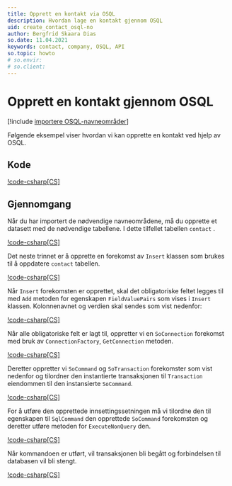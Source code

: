 ```yaml
---
title: Opprett en kontakt via OSQL
description: Hvordan lage en kontakt gjennom OSQL
uid: create_contact_osql-no
author: Bergfrid Skaara Dias
so.date: 11.04.2021
keywords: contact, company, OSQL, API
so.topic: howto
# so.envir:
# so.client:
---
```


# Opprett en kontakt gjennom OSQL

[!include [importere OSQL-navneområder](../../../api/includes/using-osql.md)]

Følgende eksempel viser hvordan vi kan opprette en kontakt ved hjelp av OSQL.

## Kode

[!code-csharp[CS]](includes/create-contact-osql.cs)

## Gjennomgang

Når du har importert de nødvendige navneområdene, må du opprette et datasett med de nødvendige tabellene. I dette tilfellet tabellen `contact` .

[!code-csharp[CS]](includes/create-contact-osql.cs?range=8)

Det neste trinnet er å opprette en forekomst av `Insert` klassen som brukes til å oppdatere `contact` tabellen.

[!code-csharp[CS]](includes/create-contact-osql.cs?range=11)

Når `Insert` forekomsten er opprettet, skal det obligatoriske feltet legges til med `Add` metoden for egenskapen `FieldValuePairs` som vises i `Insert` klassen. Kolonnenavnet og verdien skal sendes som vist nedenfor:

[!code-csharp[CS]](includes/create-contact-osql.cs?range=14-15)

Når alle obligatoriske felt er lagt til, oppretter vi en `SoConnection` forekomst med bruk av `ConnectionFactory`, `GetConnection` metoden.

[!code-csharp[CS]](includes/create-contact-osql.cs?range=29)

Deretter oppretter vi `SoCommand`  og `SoTransaction` forekomster som vist nedenfor og tilordner den instantierte transaksjonen  til `Transaction` eiendommen til den instansierte `SoCommand`.

[!code-csharp[CS]](includes/create-contact-osql.cs?range=32-33,36-37)

For å utføre den opprettede innsettingssetningen må vi tilordne den til egenskapen til `SqlCommand` den  opprettede `SoCommand` forekomsten og deretter utføre metoden for `ExecuteNonQuery` den.

[!code-csharp[CS]](includes/create-contact-osql.cs?range=40-41)

Når kommandoen er utført, vil transaksjonen bli begått og forbindelsen til databasen vil bli stengt.

[!code-csharp[CS]](includes/create-contact-osql.cs?range=44-45)
